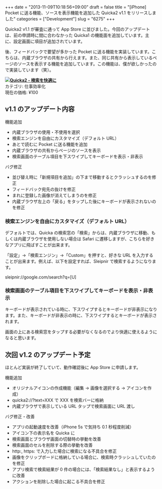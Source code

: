 +++
date = "2013-11-09T10:18:56+09:00"
draft = false
title = "[iPhone] Pocket に送る機能、ソースを表示機能を追加した Quicka2 v1.1 をリリースしました"
categories = ["Development"]
slug = "6275"
+++

Quicka2 v1.1 が審査に通って App Store に並びました。今回のアップデートは、前の申請時に間に合わなかった Quicka1 の機能面を追加しています。主に、設定画面に項目が追加されています。

後、フィードバックで要望が多かった Pocket に送る機能を実装しています。こちらは、内蔵ブラウザの共有から行えます。また、同じ共有から表示しているページのソースを表示する機能を追加しています。この機能は、僕が欲しかったので実装しています（笑）。

<div class="application-box clearfix"><a href="https://itunes.apple.com/jp/app/quicka2-jian-suowo-kuai-shini/id725195676?mt=8&uo=4&at=11l3RT" target="itunes_store"><img src="http://a583.phobos.apple.com/us/r30/Purple4/v4/23/77/54/237754ea-c8dc-453e-aad1-28d770bb6473/mzl.dslfdjdb.100x100-75.png"></a><a href="https://itunes.apple.com/jp/app/quicka2-jian-suowo-kuai-shini/id725195676?mt=8&uo=4&at=11l3RT" target="itunes_store"><strong>Quicka2 - 検索を快適に</strong></a><br>カテゴリ: 仕事効率化<br />現在の価格: ¥100<br clear="both" /></div>

<h2>v1.1 のアップデート内容</h2>

機能追加 
<ul>
<li>内蔵ブラウザの使用・不使用を選択</li>
<li>検索エンジンを自由にカスタマイズ（デフォルト URL）</li>
<li>あとで読むに Pocket に送る機能を追加</li>
<li>内蔵ブラウザの共有からページのソースを表示</li> 
<li>検索画面のテーブル項目を下スワイプしてキーボードを表示・非表示</li>
</ul>

バグ修正 
<ul>
<li>並び替え時に「新規項目を追加」の下まで移動するとクラッシュするのを修正</li>
<li>フィードバック宛先の抜けを修正</li>
<li>まれに登録した画像が消えてしまうのを修正</li>
<li>内蔵ブラウザ左上の「戻る」をタップした後にキーボードが表示されないのを修正</li>
</ul>

<h3>検索エンジンを自由にカスタマイズ（デフォルト URL）</h3>

デフォルトでは、Quicka の検索窓の「検索」からは、内蔵ブラウザに移動、もしくは内蔵ブラウザを使用しない場合は Safari に遷移しますが、こちらを好きなアプリに飛ばすことが出来ます。

「設定」→「検索エンジン」→「Custom」を押すと、好きな URL を入力することが出来ます。例えば、以下を設定すれば、Sleipnir で検索するようになります。

sleipnir://google.com/search?q=[U]

<h3>検索画面のテーブル項目を下スワイプしてキーボードを表示・非表示</h3>

キーボードが表示されている時に、下スワイプするとキーボードが非表示になります。また、キーボードが非表示の時に、下スワイプするとキーボードが表示されます。

画面の上にある検索窓をタップする必要がなくなるのでより快適に使えるようになると思います。

<h2>次回 v1.2 のアップデート予定</h2>

ほとんど実装が終了していて、動作確認後に App Store に申請します。

機能追加
<ul>
<li>オリジナルアイコンの作成機能（編集 → 画像を選択する → アイコンを作成）</li>
<li>quicka2://?text=XXX で XXX を検索バーに格納</li>
<li>内蔵ブラウザで表示している URL タップで検索画面に URL 渡し</li>
</ul>

バグ修正・改善
<ul>
<li>アプリの起動速度を改善（iPhone 5s で気持ち 0.1 秒程度削減） </li>
<li>アイコン下の表示名を Quicka に</li>
<li>検索画面とブラウザ画面の切替時の挙動を改善</li>
<li>検索画面のセルを削除する際の挙動を改善</li>
<li>http:, https: で入力した場合に検索になる不具合を修正</li>
<li>画像をクリップボードに格納している場合に、検索時クラッシュしていたのを修正</li>
<li>アプリ検索で検索結果が 0 件の場合には、「検索結果なし」と表示するように改善 </li>
<li>アクションを削除した場合に起こる不具合を修正</li>
</ul>
